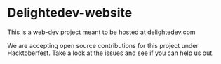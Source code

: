 # Delightedev-website

This is a web-dev project meant to be hosted at delightedev.com

We are accepting open source contributions for this project under Hacktoberfest. Take a look at the issues and see if you can help us out.

